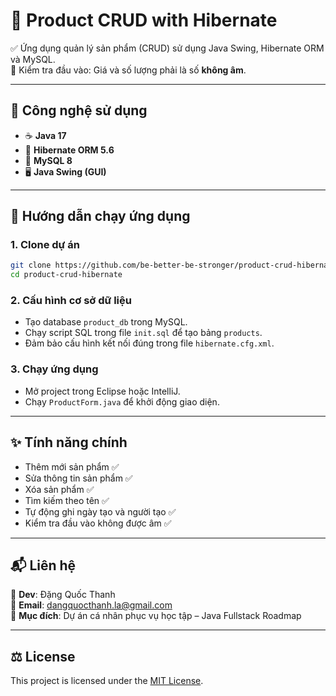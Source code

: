 # 🛒 Product CRUD with Hibernate

✅ Ứng dụng quản lý sản phẩm (CRUD) sử dụng Java Swing, Hibernate ORM và MySQL.  
📌 Kiểm tra đầu vào: Giá và số lượng phải là số **không âm**.

---

## 🧰 Công nghệ sử dụng

- ☕ **Java 17**
- 🌿 **Hibernate ORM 5.6**
- 🐬 **MySQL 8**
- 🖥️ **Java Swing (GUI)**

---

## 🚀 Hướng dẫn chạy ứng dụng

### 1. Clone dự án

```bash
git clone https://github.com/be-better-be-stronger/product-crud-hibernate.git
cd product-crud-hibernate
```

### 2. Cấu hình cơ sở dữ liệu

- Tạo database `product_db` trong MySQL.
- Chạy script SQL trong file `init.sql` để tạo bảng `products`.
- Đảm bảo cấu hình kết nối đúng trong file `hibernate.cfg.xml`.

### 3. Chạy ứng dụng

- Mở project trong Eclipse hoặc IntelliJ.
- Chạy `ProductForm.java` để khởi động giao diện.

---

## ✨ Tính năng chính

- Thêm mới sản phẩm ✅
- Sửa thông tin sản phẩm ✅
- Xóa sản phẩm ✅
- Tìm kiếm theo tên ✅
- Tự động ghi ngày tạo và người tạo ✅
- Kiểm tra đầu vào không được âm ✅

---

## 📬 Liên hệ

👤 **Dev**: Đặng Quốc Thanh  
📧 **Email**: dangquocthanh.la@gmail.com  
📘 **Mục đích**: Dự án cá nhân phục vụ học tập – Java Fullstack Roadmap

---

## ⚖ License

This project is licensed under the [MIT License](LICENSE).
